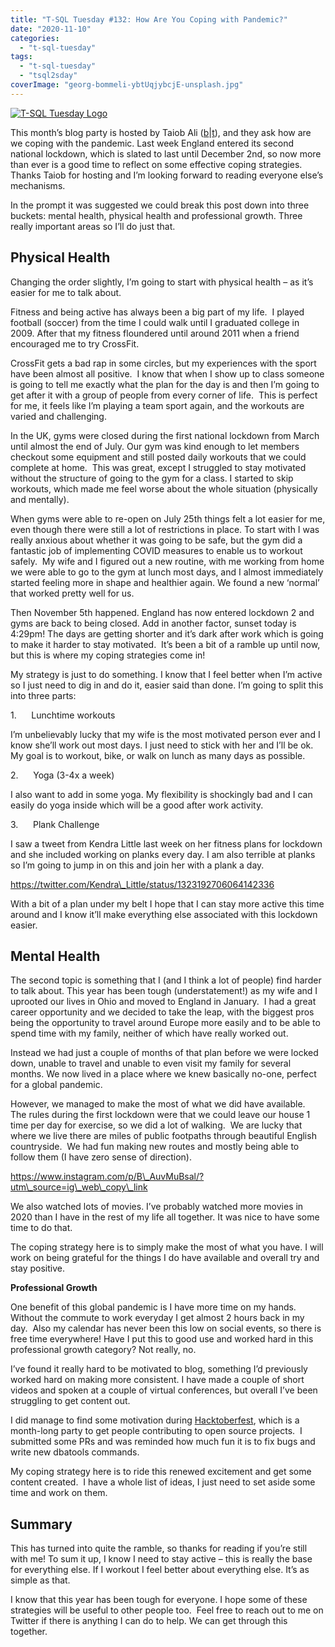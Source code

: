 ```yaml
---
title: "T-SQL Tuesday #132: How Are You Coping with Pandemic?"
date: "2020-11-10"
categories:
  - "t-sql-tuesday"
tags:
  - "t-sql-tuesday"
  - "tsql2sday"
coverImage: "georg-bommeli-ybtUqjybcjE-unsplash.jpg"
---
```


[![T-SQL Tuesday Logo](tsqltues.png)](https://sqlworldwide.com/t-sql-tuesday-132-how-are-you-coping-with-pandemic/)

This month’s blog party is hosted by Taiob Ali ([b](https://sqlworldwide.com/)|[t](https://twitter.com/SqlWorldWide)), and they ask how are we coping with the pandemic. Last week England entered its second national lockdown, which is slated to last until December 2nd, so now more than ever is a good time to reflect on some effective coping strategies.  Thanks Taiob for hosting and I’m looking forward to reading everyone else’s mechanisms.

In the prompt it was suggested we could break this post down into three buckets: mental health, physical health and professional growth. Three really important areas so I’ll do just that.

## **Physical Health**

Changing the order slightly, I’m going to start with physical health – as it’s easier for me to talk about. 

Fitness and being active has always been a big part of my life.  I played football (soccer) from the time I could walk until I graduated college in 2009. After that my fitness floundered until around 2011 when a friend encouraged me to try CrossFit. 

CrossFit gets a bad rap in some circles, but my experiences with the sport have been almost all positive.  I know that when I show up to class someone is going to tell me exactly what the plan for the day is and then I’m going to get after it with a group of people from every corner of life.  This is perfect for me, it feels like I’m playing a team sport again, and the workouts are varied and challenging.

In the UK, gyms were closed during the first national lockdown from March until almost the end of July. Our gym was kind enough to let members checkout some equipment and still posted daily workouts that we could complete at home.  This was great, except I struggled to stay motivated without the structure of going to the gym for a class. I started to skip workouts, which made me feel worse about the whole situation (physically and mentally).

When gyms were able to re-open on July 25th things felt a lot easier for me, even though there were still a lot of restrictions in place. To start with I was really anxious about whether it was going to be safe, but the gym did a fantastic job of implementing COVID measures to enable us to workout safely.  My wife and I figured out a new routine, with me working from home we were able to go to the gym at lunch most days, and I almost immediately started feeling more in shape and healthier again. We found a new ‘normal’ that worked pretty well for us.

Then November 5th happened. England has now entered lockdown 2 and gyms are back to being closed. Add in another factor, sunset today is 4:29pm! The days are getting shorter and it’s dark after work which is going to make it harder to stay motivated.  It’s been a bit of a ramble up until now, but this is where my coping strategies come in!

My strategy is just to do something. I know that I feel better when I’m active so I just need to dig in and do it, easier said than done. I’m going to split this into three parts:

1.      Lunchtime workouts

I’m unbelievably lucky that my wife is the most motivated person ever and I know she’ll work out most days. I just need to stick with her and I’ll be ok. My goal is to workout, bike, or walk on lunch as many days as possible.

2.      Yoga (3-4x a week)

I also want to add in some yoga. My flexibility is shockingly bad and I can easily do yoga inside which will be a good after work activity.

3.      Plank Challenge

I saw a tweet from Kendra Little last week on her fitness plans for lockdown and she included working on planks every day. I am also terrible at planks so I’m going to jump in on this and join her with a plank a day.

https://twitter.com/Kendra\_Little/status/1323192706064142336

With a bit of a plan under my belt I hope that I can stay more active this time around and I know it’ll make everything else associated with this lockdown easier.

## **Mental Health**

The second topic is something that I (and I think a lot of people) find harder to talk about. This year has been tough (understatement!) as my wife and I uprooted our lives in Ohio and moved to England in January.  I had a great career opportunity and we decided to take the leap, with the biggest pros being the opportunity to travel around Europe more easily and to be able to spend time with my family, neither of which have really worked out.

Instead we had just a couple of months of that plan before we were locked down, unable to travel and unable to even visit my family for several months. We now lived in a place where we knew basically no-one, perfect for a global pandemic.

However, we managed to make the most of what we did have available.  The rules during the first lockdown were that we could leave our house 1 time per day for exercise, so we did a lot of walking.  We are lucky that where we live there are miles of public footpaths through beautiful English countryside.  We had fun making new routes and mostly being able to follow them (I have zero sense of direction).

https://www.instagram.com/p/B\_AuvMuBsal/?utm\_source=ig\_web\_copy\_link

We also watched lots of movies. I’ve probably watched more movies in 2020 than I have in the rest of my life all together. It was nice to have some time to do that.

The coping strategy here is to simply make the most of what you have. I will work on being grateful for the things I do have available and overall try and stay positive.

**Professional Growth**

One benefit of this global pandemic is I have more time on my hands. Without the commute to work everyday I get almost 2 hours back in my day.  Also my calendar has never been this low on social events, so there is free time everywhere! Have I put this to good use and worked hard in this professional growth category? Not really, no. 

I’ve found it really hard to be motivated to blog, something I’d previously worked hard on making more consistent. I have made a couple of short videos and spoken at a couple of virtual conferences, but overall I’ve been struggling to get content out.

I did manage to find some motivation during [Hacktoberfest](https://hacktoberfest.digitalocean.com/), which is a month-long party to get people contributing to open source projects.  I submitted some PRs and was reminded how much fun it is to fix bugs and write new dbatools commands.

My coping strategy here is to ride this renewed excitement and get some content created.  I have a whole list of ideas, I just need to set aside some time and work on them. 

## **Summary**

This has turned into quite the ramble, so thanks for reading if you’re still with me! To sum it up, I know I need to stay active – this is really the base for everything else. If I workout I feel better about everything else. It’s as simple as that.

I know that this year has been tough for everyone. I hope some of these strategies will be useful to other people too.  Feel free to reach out to me on Twitter if there is anything I can do to help. We can get through this together.
